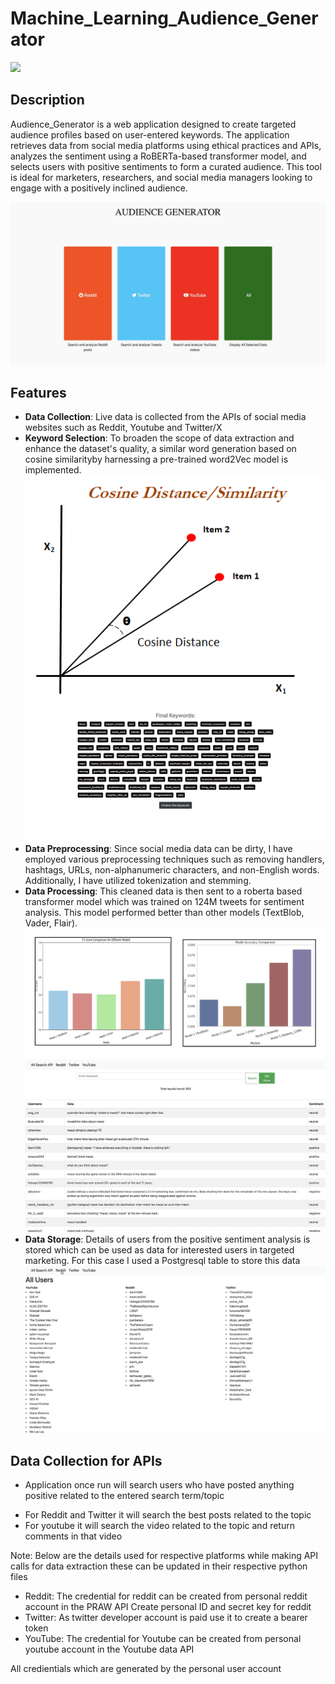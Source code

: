 # Machine_Learning_Audience_Generator
<img src="https://img.shields.io/static/v1?label=Python&message=3.11&color=green?style=plastic&" />

## Description
Audience_Generator is a web application designed to create targeted audience profiles based on user-entered keywords. The application retrieves data from social media platforms using ethical practices and APIs, analyzes the sentiment using a RoBERTa-based transformer model, and selects users with positive sentiments to form a curated audience. This tool is ideal for marketers, researchers, and social media managers looking to engage with a positively inclined audience.

![Screenshot of Audience_Generator](screenshots/home.jpeg)

## Features
- **Data Collection**: Live data is collected from the APIs of social media websites such as Reddit, Youtube and Twitter/X
- **Keyword Selection**: To broaden the scope of data extraction and enhance the dataset's quality, a similar word generation based on cosine similarityby harnessing a pre-trained word2Vec model is implemented.
![Screenshot of Cosine similarity](screenshots/Cosine_similarity.png)
![Screenshot of Similar keywords for Messi](screenshots/similar_keywords.jpeg)
- **Data Preprocessing**: Since social media data can be dirty, I have employed various preprocessing techniques such as removing handlers, hashtags, URLs, non-alphanumeric characters, and non-English words. Additionally, I have utilized tokenization and stemming.
- **Data Processing**: This cleaned data is then sent to a roberta based transformer model which was trained on 124M tweets for sentiment analysis. This model performed better than other models (TextBlob, Vader, Flair).
![Screenshot of Model comparison](screenshots/Comparison_models.png)
![Screenshot of Sentiment Analysis](screenshots/Sentiment_analysis.jpeg)
- **Data Storage**: Details of users from the positive sentiment analysis is stored which can be used as data for interested users in targeted marketing. For this case I used a Postgresql table to store this data 
![Screenshot of Sentiment Analysis](screenshots/Final_users.jpeg)


## Data Collection for APIs 
- Application once run will search users who have posted anything positive related to the entered search term/topic
* For Reddit and Twitter it will search the best posts related to the topic
* For youtube it will search the video related to the topic and return comments in that video  

Note: Below are the details used for respective platforms while making API calls for data extraction these can be updated in their respective python files 
- Reddit: The credential for reddit can be created from personal reddit account in the PRAW API
Create personal ID and secret key for reddit
- Twitter: As twitter developer account is paid use it to create a bearer token
- YouTube: The credential for Youtube can be created from personal youtube account in the Youtube data API

All credientials which are generated by the personal user account

